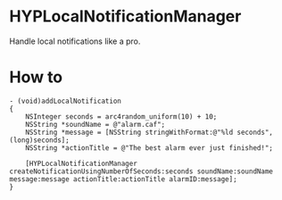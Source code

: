 HYPLocalNotificationManager
===========================

Handle local notifications like a pro.

# How to

```objc
- (void)addLocalNotification
{
    NSInteger seconds = arc4random_uniform(10) + 10;
    NSString *soundName = @"alarm.caf";
    NSString *message = [NSString stringWithFormat:@"%ld seconds", (long)seconds];
    NSString *actionTitle = @"The best alarm ever just finished!";

    [HYPLocalNotificationManager createNotificationUsingNumberOfSeconds:seconds soundName:soundName message:message actionTitle:actionTitle alarmID:message];
}
```
